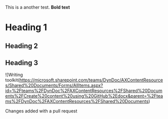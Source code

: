 This is a another test.
**Bold text** 

# Heading 1 
## Heading 2 
## Heading 3 

![Writing toolkit(https://microsoft.sharepoint.com/teams/DynDoc/AXContentResources/Shared%20Documents/Forms/AllItems.aspx?id=%2Fteams%2FDynDoc%2FAXContentResources%2FShared%20Documents%2FCreate%20content%20using%20GitHub%2Edocx&parent=%2Fteams%2FDynDoc%2FAXContentResources%2FShared%20Documents)


Changes added with a pull request
